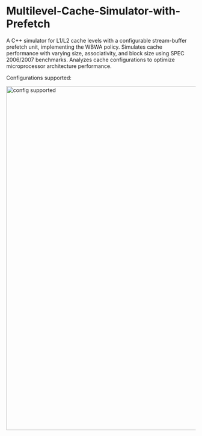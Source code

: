# Multilevel-Cache-Simulator-with-Prefetch
A C++ simulator for L1/L2 cache levels with a configurable stream-buffer prefetch unit, implementing the WBWA policy. Simulates cache performance with varying size, associativity, and block size using SPEC 2006/2007 benchmarks. Analyzes cache configurations to optimize microprocessor architecture performance.

Configurations supported:

<img width="915" alt="config supported" src="https://github.com/user-attachments/assets/1586344b-c055-4326-a633-3b3ee9589d26">

